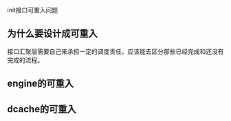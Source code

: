 
init接口可重入问题
## 为什么要设计成可重入
接口汇聚层需要自己来承担一定的调度责任，应该能去区分那些已经完成和还没有完成的流程。

## engine的可重入

## dcache的可重入
